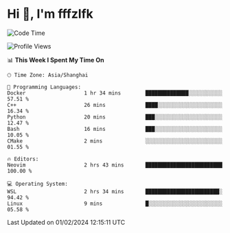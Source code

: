 # Hi 👋, I'm fffzlfk

<!--START_SECTION:waka-->
![Code Time](http://img.shields.io/badge/Code%20Time-646%20hrs%2017%20mins-blue)

![Profile Views](http://img.shields.io/badge/Profile%20Views-0-blue)

📊 **This Week I Spent My Time On** 

```text
🕑︎ Time Zone: Asia/Shanghai

💬 Programming Languages: 
Docker                   1 hr 34 mins        ██████████████░░░░░░░░░░░   57.51 % 
C++                      26 mins             ████░░░░░░░░░░░░░░░░░░░░░   16.34 % 
Python                   20 mins             ███░░░░░░░░░░░░░░░░░░░░░░   12.47 % 
Bash                     16 mins             ███░░░░░░░░░░░░░░░░░░░░░░   10.05 % 
CMake                    2 mins              ░░░░░░░░░░░░░░░░░░░░░░░░░   01.55 % 

🔥 Editors: 
Neovim                   2 hrs 43 mins       █████████████████████████   100.00 % 

💻 Operating System: 
WSL                      2 hrs 34 mins       ████████████████████████░   94.42 % 
Linux                    9 mins              █░░░░░░░░░░░░░░░░░░░░░░░░   05.58 % 
```


 Last Updated on 01/02/2024 12:15:11 UTC
<!--END_SECTION:waka-->
